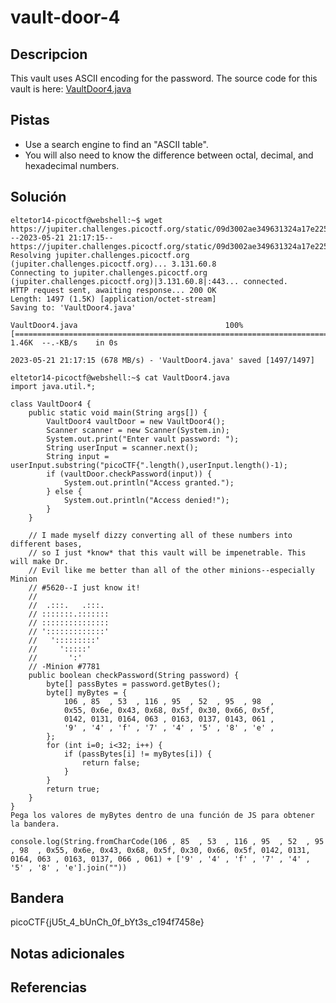 # vault-door-4

## Descripcion
This vault uses ASCII encoding for the password. The source code for this vault is here: [VaultDoor4.java](https://jupiter.challenges.picoctf.org/static/09d3002ae349631324a17e2255ae8df2/VaultDoor4.java)

## Pistas
- Use a search engine to find an "ASCII table".
- You will also need to know the difference between octal, decimal, and hexadecimal numbers.

## Solución

```
eltetor14-picoctf@webshell:~$ wget https://jupiter.challenges.picoctf.org/static/09d3002ae349631324a17e2255ae8df2/VaultDoor4.java
--2023-05-21 21:17:15--  https://jupiter.challenges.picoctf.org/static/09d3002ae349631324a17e2255ae8df2/VaultDoor4.java
Resolving jupiter.challenges.picoctf.org (jupiter.challenges.picoctf.org)... 3.131.60.8
Connecting to jupiter.challenges.picoctf.org (jupiter.challenges.picoctf.org)|3.131.60.8|:443... connected.
HTTP request sent, awaiting response... 200 OK
Length: 1497 (1.5K) [application/octet-stream]
Saving to: 'VaultDoor4.java'

VaultDoor4.java                                 100%[======================================================================================================>]   1.46K  --.-KB/s    in 0s      

2023-05-21 21:17:15 (678 MB/s) - 'VaultDoor4.java' saved [1497/1497]

eltetor14-picoctf@webshell:~$ cat VaultDoor4.java
import java.util.*;

class VaultDoor4 {
    public static void main(String args[]) {
        VaultDoor4 vaultDoor = new VaultDoor4();
        Scanner scanner = new Scanner(System.in);
        System.out.print("Enter vault password: ");
        String userInput = scanner.next();
        String input = userInput.substring("picoCTF{".length(),userInput.length()-1);
        if (vaultDoor.checkPassword(input)) {
            System.out.println("Access granted.");
        } else {
            System.out.println("Access denied!");
        }
    }

    // I made myself dizzy converting all of these numbers into different bases,
    // so I just *know* that this vault will be impenetrable. This will make Dr.
    // Evil like me better than all of the other minions--especially Minion
    // #5620--I just know it!
    //
    //  .:::.   .:::.
    // :::::::.:::::::
    // :::::::::::::::
    // ':::::::::::::'
    //   ':::::::::'
    //     ':::::'
    //       ':'
    // -Minion #7781
    public boolean checkPassword(String password) {
        byte[] passBytes = password.getBytes();
        byte[] myBytes = {
            106 , 85  , 53  , 116 , 95  , 52  , 95  , 98  ,
            0x55, 0x6e, 0x43, 0x68, 0x5f, 0x30, 0x66, 0x5f,
            0142, 0131, 0164, 063 , 0163, 0137, 0143, 061 ,
            '9' , '4' , 'f' , '7' , '4' , '5' , '8' , 'e' ,
        };
        for (int i=0; i<32; i++) {
            if (passBytes[i] != myBytes[i]) {
                return false;
            }
        }
        return true;
    }
}
Pega los valores de myBytes dentro de una función de JS para obtener la bandera.

console.log(String.fromCharCode(106 , 85  , 53  , 116 , 95  , 52  , 95  , 98  , 0x55, 0x6e, 0x43, 0x68, 0x5f, 0x30, 0x66, 0x5f, 0142, 0131, 0164, 063 , 0163, 0137, 066 , 061) + ['9' , '4' , 'f' , '7' , '4' , '5' , '8' , 'e'].join(""))

```

## Bandera
picoCTF{jU5t_4_bUnCh_0f_bYt3s_c194f7458e}

## Notas adicionales

## Referencias